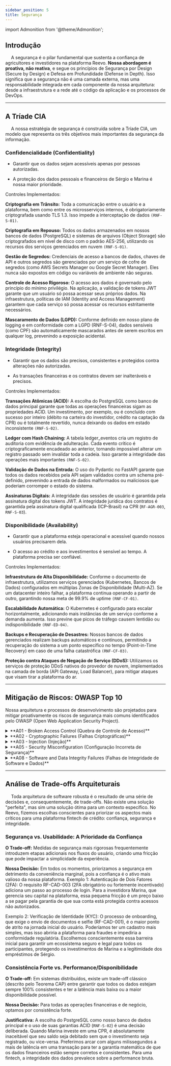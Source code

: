 ```yaml
---
sidebar_position: 5
title: Segurança
---
```

import Admonition from '@theme/Admonition';


## Introdução

&emsp; A segurança é o pilar fundamental que sustenta a confiança de agricultores e investidores na plataforma Reevo. **Nossa abordagem é proativa, não reativa**, e segue os princípios de Segurança por Design (Secure by Design) e Defesa em Profundidade (Defense in Depth). Isso significa que a segurança não é uma camada externa, mas uma responsabilidade integrada em cada componente da nossa arquitetura: desde a infraestrutura e a rede até o código da aplicação e os processos de DevOps.

---
## A Tríade CIA
&emsp; A nossa estratégia de segurança é construída sobre a Tríade CIA, um modelo que representa os três objetivos mais importantes da segurança da informação.

### Confidencialidade (Confidentiality)

- Garantir que os dados sejam acessíveis apenas por pessoas autorizadas.

- A proteção dos dados pessoais e financeiros de Sérgio e Marina é nossa maior prioridade.

Controles Implementados:

**Criptografia em Trânsito:** Toda a comunicação entre o usuário e a plataforma, bem como entre os microsserviços internos, é obrigatoriamente criptografada usando TLS 1.3. Isso impede a interceptação de dados `(RNF-S-01)`.

**Criptografia em Repouso:** Todos os dados armazenados em nossos bancos de dados (PostgreSQL) e sistemas de arquivos (Object Storage) são criptografados em nível de disco com o padrão AES-256, utilizando os recursos dos serviços gerenciados em nuvem `(RNF-S-01)`.

**Gestão de Segredos:** Credenciais de acesso a bancos de dados, chaves de API e outros segredos são gerenciados por um serviço de cofre de segredos (como AWS Secrets Manager ou Google Secret Manager). Eles nunca são expostos em código ou variáveis de ambiente não seguras.

**Controle de Acesso Rigoroso:** O acesso aos dados é governado pelo princípio do mínimo privilégio. Na aplicação, a validação de tokens JWT garante que um usuário só possa acessar seus próprios dados. Na infraestrutura, políticas de IAM (Identity and Access Management) garantem que cada serviço só possa acessar os recursos estritamente necessários.

**Mascaramento de Dados (LGPD):** Conforme definido em nosso plano de logging e em conformidade com a LGPD (RNF-S-04), dados sensíveis (como CPF) são automaticamente mascarados antes de serem escritos em qualquer log, prevenindo a exposição acidental.

### Integridade (Integrity)

- Garantir que os dados são precisos, consistentes e protegidos contra alterações não autorizadas.

- As transações financeiras e os contratos devem ser inalteráveis e precisos.

Controles Implementados:

**Transações Atômicas (ACID):** A escolha do PostgreSQL como banco de dados principal garante que todas as operações financeiras sigam as propriedades ACID. Um investimento, por exemplo, ou é concluído com sucesso por inteiro (débito na carteira do investidor, crédito na captação da CPR) ou é totalmente revertido, nunca deixando os dados em estado inconsistente `(RNF-S-02)`.

**Ledger com Hash Chaining:** A tabela ledger_eventos cria um registro de auditoria com evidência de adulteração. Cada evento crítico é criptograficamente encadeado ao anterior, tornando impossível alterar um registro passado sem invalidar toda a cadeia. Isso garante a integridade das operações mais importantes `(RNF-S-02)`.

**Validação de Dados na Entrada:** O uso do Pydantic no FastAPI garante que todos os dados recebidos pela API sejam validados contra um schema pré-definido, prevenindo a entrada de dados malformados ou maliciosos que poderiam corromper o estado do sistema.

**Assinaturas Digitais:** A integridade das sessões de usuário é garantida pela assinatura digital dos tokens JWT. A integridade jurídica dos contratos é garantida pela assinatura digital qualificada (ICP-Brasil) na CPR (`RF-AGR-003`, `RNF-S-03`).

### Disponibilidade (Availability)
- Garantir que a plataforma esteja operacional e acessível quando nossos usuários precisarem dela.

- O acesso ao crédito e aos investimentos é sensível ao tempo. A plataforma precisa ser confiável.

Controles Implementados:

**Infraestrutura de Alta Disponibilidade:** Conforme o documento de infraestrutura, utilizamos serviços gerenciados (Kubernetes, Bancos de Dados) configurados em múltiplas Zonas de Disponibilidade (Multi-AZ). Se um datacenter inteiro falhar, a plataforma continua operando a partir de outro, garantindo nossa meta de 99.9% de uptime `(RNF-CF-01)`.

**Escalabilidade Automática:** O Kubernetes é configurado para escalar horizontalmente, adicionando mais instâncias de um serviço conforme a demanda aumenta. Isso previne que picos de tráfego causem lentidão ou indisponibilidade `(RNF-ED-04)`.

**Backups e Recuperação de Desastres:** Nossos bancos de dados gerenciados realizam backups automáticos e contínuos, permitindo a recuperação do sistema a um ponto específico no tempo (Point-in-Time Recovery) em caso de uma falha catastrófica `(RNF-CF-03)`.

**Proteção contra Ataques de Negação de Serviço (DDoS):** Utilizamos os serviços de proteção DDoS nativos do provedor de nuvem, implementados na camada de borda (API Gateway, Load Balancer), para mitigar ataques que visam tirar a plataforma do ar.

---
## Mitigação de Riscos: OWASP Top 10

Nossa arquitetura e processos de desenvolvimento são projetados para mitigar proativamente os riscos de segurança mais comuns identificados pelo OWASP (Open Web Application Security Project).

<Details>
  <summary> **A01 - Broken Access Control (Quebra de Controle de Acesso)** </summary>

&emsp; Além da autenticação via JWT, cada endpoint da API implementa verificações de autorização explícitas para garantir que um usuário só possa ver ou modificar os recursos que lhe pertencem.

> Ex: "O usuário que está tentando ver a CPR X é de fato o agricultor que a criou?".
</Details>

<Details>
  <summary> **A02 - Cryptographic Failures (Falhas Criptográficas)**</summary>

&emsp; Seguimos a regra de nunca "inventar" criptografia. Utilizamos padrões de mercado robustos e auditados (TLS 1.3, AES-256) e delegamos a complexidade da gestão de chaves para os serviços gerenciados da nuvem.
</Details>

<Details>
  <summary>**A03 - Injection (Injeção)**</summary>

&emsp; O uso do SQLAlchemy ORM com prepared statements elimina virtualmente o risco de SQL Injection. A validação rigorosa de dados de entrada pelo Pydantic serve como uma defesa adicional contra outros tipos de ataques de injeção.
</Details>


<Details>
  <summary>**A05 - Security Misconfiguration (Configuração Incorreta de Segurança)**</summary>

&emsp; O uso de Infraestrutura como Código (Terraform) garante que nossa infraestrutura seja provisionada de forma consistente e segura, a partir de templates auditados. Evitamos configurações manuais e propensas a erro.
</Details>

<Details>
  <summary>**A08 - Software and Data Integrity Failures (Falhas de Integridade de Software e Dados)**</summary>

&emsp; Nosso pipeline de CI/CD inclui análise de vulnerabilidades das dependências e das imagens Docker, garantindo que não estamos implantando software com falhas de segurança conhecidas. A integridade dos dados, como já mencionado, é garantida pelo nosso ledger com hash chaining.
</Details>

---

## Análise de Trade-offs Arquiteturais

&emsp; Toda arquitetura de software robusta é o resultado de uma série de decisões e, consequentemente, de trade-offs. Não existe uma solução "perfeita", mas sim uma solução ótima para um contexto específico. No Reevo, fizemos escolhas conscientes para priorizar os aspectos mais críticos para uma plataforma fintech de crédito: confiança, segurança e integridade.

### Segurança vs. Usabilidade: A Prioridade da Confiança
**O Trade-off:** Medidas de segurança mais rigorosas frequentemente introduzem etapas adicionais nos fluxos do usuário, criando uma fricção que pode impactar a simplicidade da experiência.

**Nossa Decisão:** Em todos os momentos, priorizamos a segurança em detrimento da conveniência marginal, pois a confiança é o ativo mais valioso da nossa plataforma.
<Admonition type="info" title="Exemplos">
Exemplo 1: Autenticação de Dois Fatores (2FA): O requisito RF-CAD-003 (2FA obrigatório ou fortemente incentivado) adiciona um passo ao processo de login. Para a investidora Marina, que gerencia seu capital na plataforma, essa pequena fricção é um preço baixo a se pagar pela garantia de que sua conta está protegida contra acessos não autorizados.

Exemplo 2: Verificação de Identidade (KYC): O processo de onboarding, que exige o envio de documentos e selfie (RF-CAD-001), é o maior ponto de atrito na jornada inicial do usuário. Poderíamos ter um cadastro mais simples, mas isso abriria a plataforma para fraudes e impediria a conformidade regulatória. Escolhemos conscientemente essa barreira inicial para garantir um ecossistema seguro e legal para todos os participantes, protegendo os investimentos de Marina e a legitimidade dos empréstimos de Sérgio.
</Admonition>

### Consistência Forte vs. Performance/Disponibilidade

**O Trade-off:** Em sistemas distribuídos, existe um trade-off clássico (descrito pelo Teorema CAP) entre garantir que todos os dados estejam sempre 100% consistentes e ter a latência mais baixa ou a maior disponibilidade possível.

**Nossa Decisão:** Para todas as operações financeiras e de negócio, optamos por consistência forte.

**Justificativa:** A escolha do PostgreSQL como nosso banco de dados principal e o uso de suas garantias ACID (`RNF-S-02`) é uma decisão deliberada. Quando Marina investe em uma CPR, é absolutamente inaceitável que seu saldo seja debitado sem que o investimento seja registrado, ou vice-versa. Preferimos arcar com alguns milissegundos a mais de latência em uma transação para ter a garantia matemática de que os dados financeiros estão sempre corretos e consistentes. Para uma fintech, a integridade dos dados prevalece sobre a performance bruta.